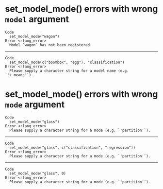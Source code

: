 # set_model_mode() errors with wrong `model` argument

    Code
      set_model_mode("wagon")
    Error <rlang_error>
      Model `wagon` has not been registered.

---

    Code
      set_model_mode(c("boombox", "egg"), "classification")
    Error <rlang_error>
      Please supply a character string for a model name (e.g. `'k_means'`).

# set_model_mode() errors with wrong `mode` argument

    Code
      set_model_mode("glass")
    Error <rlang_error>
      Please supply a character string for a mode (e.g. `'partition'`).

---

    Code
      set_model_mode("glass", c("classification", "regression"))
    Error <rlang_error>
      Please supply a character string for a mode (e.g. `'partition'`).

---

    Code
      set_model_mode("glass", 0)
    Error <rlang_error>
      Please supply a character string for a mode (e.g. `'partition'`).

